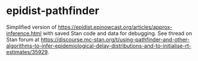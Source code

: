 # epidist-pathfinder

Simplified version of https://epidist.epinowcast.org/articles/approx-inference.html with saved Stan code and data for debugging.
See thread on Stan forum at https://discourse.mc-stan.org/t/using-pathfinder-and-other-algorithms-to-infer-epidemiological-delay-distributions-and-to-initialise-rt-estimates/35929.